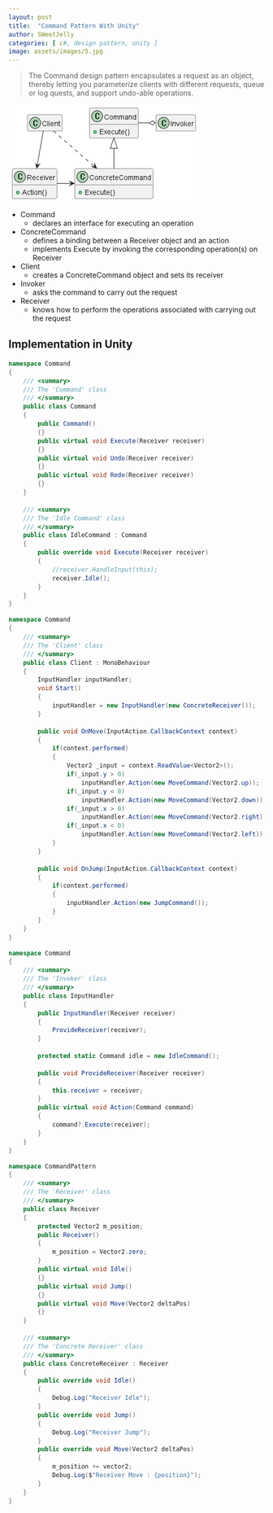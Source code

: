 ```yaml
---
layout: post
title:  "Command Pattern With Unity"
author: SWeetJelly
categories: [ c#, design pattern, unity ]
image: assets/images/5.jpg
---
```


> The Command design pattern encapsulates a request as an object, thereby letting you parameterize clients with different requests, queue or log quests, and support undo-able operations.

![uml-command](/assets/images/uml-command.png)

- Command
  - declares an interface for executing an operation
- ConcreteCommand
  - defines a binding between a Receiver object and an action
  - implements Execute by invoking the corresponding operation(s) on Receiver
- Client
  - creates a ConcreteCommand object and sets its receiver
- Invoker
  - asks the command to carry out the request
- Receiver
  - knows how to perform the operations associated with carrying out the request

## Implementation in Unity

```csharp
namespace Command
{
    /// <summary>
    /// The 'Command' class
    /// </summary>
    public class Command
    {
        public Command()
        {}
        public virtual void Execute(Receiver receiver)
        {}
        public virtual void Undo(Receiver receiver)
        {}
        public virtual void Redo(Receiver receiver)
        {}
    }

    /// <summary>
    /// The 'Idle Command' class
    /// </summary>
    public class IdleCommand : Command
    {
        public override void Execute(Receiver receiver)
        {
            //receiver.HandleInput(this);
            receiver.Idle();
        }
    }
}
```

```csharp
namespace Command
{
    /// <summary>
    /// The 'Client' class
    /// </summary>
    public class Client : MonoBehaviour
    {
        InputHandler inputHandler;
        void Start()
        {
            inputHandler = new InputHandler(new ConcreteReceiver());
        }

        public void OnMove(InputAction.CallbackContext context)
        {
            if(context.performed)
            {
                Vector2 _input = context.ReadValue<Vector2>();
                if(_input.y > 0)
                    inputHandler.Action(new MoveCommand(Vector2.up));
                if(_input.y < 0)
                    inputHandler.Action(new MoveCommand(Vector2.down));
                if(_input.x > 0)
                    inputHandler.Action(new MoveCommand(Vector2.right));
                if(_input.x < 0)
                    inputHandler.Action(new MoveCommand(Vector2.left));
            }
        }

        public void OnJump(InputAction.CallbackContext context)
        {
            if(context.performed)
            {
                inputHandler.Action(new JumpCommand());
            }
        }
    }
}
```

```csharp
namespace Command
{
    /// <summary>
    /// The 'Invoker' class
    /// </summary>
    public class InputHandler
    {
        public InputHandler(Receiver receiver)
        {
            ProvideReceiver(receiver);
        }

        protected static Command idle = new IdleCommand();

        public void ProvideReceiver(Receiver receiver)
        {
            this.receiver = receiver;
        }
        public virtual void Action(Command command)
        {
            command?.Execute(receiver);
        }
    }
}
```

```csharp
namespace CommandPattern
{
    /// <summary>
    /// The 'Receiver' class
    /// </summary>
    public class Receiver
    {
        protected Vector2 m_position;
        public Receiver()
        {
            m_position = Vector2.zero;
        }
        public virtual void Idle()
        {}
        public virtual void Jump()
        {}
        public virtual void Move(Vector2 deltaPos)
        {}
    }

    /// <summary>
    /// The 'Concrete Receiver' class
    /// </summary>
    public class ConcreteReceiver : Receiver
    {
        public override void Idle()
        {
            Debug.Log("Receiver Idle");
        }
        public override void Jump()
        {
            Debug.Log("Receiver Jump");
        }
        public override void Move(Vector2 deltaPos)
        {
            m_position += vector2;
            Debug.Log($"Receiver Move : {position}");
        }
    }
}
```
